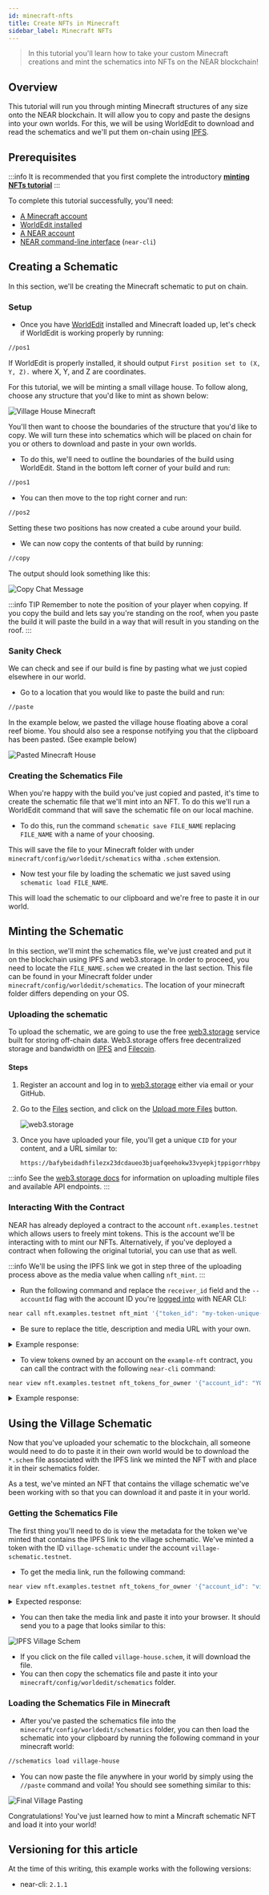 ```yaml
---
id: minecraft-nfts
title: Create NFTs in Minecraft
sidebar_label: Minecraft NFTs
---
```


> In this tutorial you'll learn how to take your custom Minecraft creations and mint the schematics into NFTs on the NEAR blockchain! 

## Overview

This tutorial will run you through minting Minecraft structures of any size onto the NEAR blockchain. It will allow you to copy and paste the designs into your own worlds. For this, we will be using WorldEdit to download and read the schematics and we'll put them on-chain using [IPFS](https://ipfs.io/).

## Prerequisites

:::info
It is recommended that you first complete the introductory **[minting NFTs tutorial](/tutorials/nfts/minting-nfts)** 
:::

To complete this tutorial successfully, you'll need:

- [A Minecraft account](https://account.mojang.com/)
- [WorldEdit installed](https://worldedit.enginehub.org/en/latest/install/)
- [A NEAR account](#wallet)
- [NEAR command-line interface](/tools/cli#setup) (`near-cli`)

## Creating a Schematic

In this section, we'll be creating the Minecraft schematic to put on chain.

### Setup

- Once you have [WorldEdit](https://worldedit.enginehub.org/en/latest/install/) installed and Minecraft loaded up, let's check if WorldEdit is working properly by running:

```bash
//pos1
```

If WorldEdit is properly installed, it should output `First position set to (X, Y, Z).` where X, Y, and Z are coordinates.

For this tutorial, we will be minting a small village house. To follow along, choose any structure that you'd like to mint as shown below:

![Village House Minecraft](/docs/assets/nfts/village-house-minecraft.png)

You'll then want to choose the boundaries of the structure that you'd like to copy. We will turn these into schematics which will be placed on chain for you or others to download and paste in your own worlds.

- To do this, we'll need to outline the boundaries of the build using WorldEdit. Stand in the bottom left corner of your build and run:

```bash
//pos1
```

- You can then move to the top right corner and run:

```bash
//pos2
```

Setting these two positions has now created a cube around your build. 

- We can now copy the contents of that build by running:

```bash
//copy
```

The output should look something like this:

![Copy Chat Message](/docs/assets/nfts/copy-chat-message-minecraft.png)

:::info TIP
Remember to note the position of your player when copying. If you copy the build and lets say you're standing on the roof, when you paste the build it will paste the build in a way that will result in you standing on the roof.
:::

### Sanity Check

We can check and see if our build is fine by pasting what we just copied elsewhere in our world. 

- Go to a location that you would like to paste the build and run:

```bash
//paste
```

In the example below, we pasted the village house floating above a coral reef biome. You should also see a response notifying you that the clipboard has been pasted. (See example below)

![Pasted Minecraft House](/docs/assets/nfts/pasted-minecraft-house.png)

### Creating the Schematics File

When you're happy with the build you've just copied and pasted, it's time to create the schematic file that we'll mint into an NFT. To do this we'll run a WorldEdit command that will save the schematic file on our local machine. 

- To do this, run the command `schematic save FILE_NAME` replacing `FILE_NAME` with a name of your choosing.

This will save the file to your Minecraft folder with under `minecraft/config/worldedit/schematics` witha `.schem` extension.

- Now test your file by loading the schematic we just saved using `schematic load FILE_NAME`. 

This will load the schematic to our clipboard and we're free to paste it in our world.

## Minting the Schematic

In this section, we'll mint the schematics file, we've just created and put it on the blockchain using IPFS and web3.storage. In order to proceed, you need to locate the `FILE_NAME.schem` we created in the last section. This file can be found in your Minecraft folder under `minecraft/config/worldedit/schematics`. The location of your minecraft folder differs depending on your OS.

### Uploading the schematic

To upload the schematic, we are going to use the free [web3.storage](https://web3.storage/about/) service built for storing off-chain data.
Web3.storage offers free decentralized storage and bandwidth on [IPFS](https://ipfs.io/) and [Filecoin](https://filecoin.io/).

#### Steps

1. Register an account and log in to [web3.storage](https://nft.storage/login/) either via email or your GitHub.

2. Go to the [Files](https://web3.storage/) section, and click on the [Upload more Files](https://web3.storage/) button.

   ![web3.storage](/docs/assets/nfts/web3-storage-upload.png)

3. Once you have uploaded your file, you'll get a unique `CID` for your content, and a URL similar to:
   ```
   https://bafybeidadhfilezx23dcdaueo3bjuafqeehokw33vyepkjtppigorrhbpy.ipfs.dweb.link/
   ```

:::info 
See the [web3.storage docs](https://docs.web3.storage/) for information on uploading multiple files and available API endpoints.
:::

### Interacting With the Contract

NEAR has already deployed a contract to the account `nft.examples.testnet` which allows users to freely mint tokens. This is the account we'll be interacting with to mint our NFTs. Alternatively, if you've deployed a contract when following the original tutorial, you can use that as well.

:::info
We'll be using the IPFS link we got in step three of the uploading process above as the media value when calling `nft_mint`.
:::

- Run the following command and replace the `receiver_id` field and the `--accountId` flag with the account ID you're [logged into](/tools/cli#near-login) with NEAR CLI:

```bash
near call nft.examples.testnet nft_mint '{"token_id": "my-token-unique-id", "receiver_id": "YOUR_ACCOUNT", "metadata": { "title": "YOUR NFT TITLE", "description": "YOUR NFT DESCRIPTION", "media": "https://bafybeidadhfilezx23dcdaueo3bjuafqeehokw33vyepkjtppigorrhbpy.ipfs.dweb.link/", "copies": 1}}' --accountId YOUR_ACCOUNT --deposit 0.1
```
- Be sure to replace the title, description and media URL with your own.

<details>
<summary>Example response: </summary>
<p>

```json
{
  "token_id": "0",
  "owner_id": "YOUR_ACCOUNT",
  "metadata": {
    "title": "My awesome Minecraft NFT",
    "description": "Custom log cabin",
    "media": "https://bafybeidadhfilezx23dcdaueo3bjuafqeehokw33vyepkjtppigorrhbpy.ipfs.dweb.link/",
    "media_hash": null,
    "copies": 1,
    "issued_at": null,
    "expires_at": null,
    "starts_at": null,
    "updated_at": null,
    "extra": null,
    "reference": null,
    "reference_hash": null
  },
  "approved_account_ids": {}
}
```

</p>
</details>

- To view tokens owned by an account on the `example-nft` contract, you can call the contract with the following `near-cli` command:

```bash
near view nft.examples.testnet nft_tokens_for_owner '{"account_id": "YOUR_ACCOUNT"}'
```

<details>
<summary>Example response: </summary>
<p>

```json
[
  {
    "token_id": "0",
    "owner_id": "YOUR_ACCOUNT",
    "metadata": {
      "title": "Some Art",
      "description": "My NFT media",
      "media": "https://bafybeidadhfilezx23dcdaueo3bjuafqeehokw33vyepkjtppigorrhbpy.ipfs.dweb.link/",
      "media_hash": null,
      "copies": 1,
      "issued_at": null,
      "expires_at": null,
      "starts_at": null,
      "updated_at": null,
      "extra": null,
      "reference": null,
      "reference_hash": null
    },
    "approved_account_ids": {}
  }
]
```

</p>
</details>

## Using the Village Schematic

Now that you've uploaded your schematic to the blockchain, all someone would need to do to paste it in their own world would be to download the `*.schem` file associated with the IPFS link we minted the NFT with and place it in their schematics folder.

As a test, we've minted an NFT that contains the village schematic we've been working with so that you can download it and paste it in your world.

### Getting the Schematics File

The first thing you'll need to do is view the metadata for the token we've minted that contains the IPFS link to the village schematic. We've minted a token with the ID `village-schematic` under the account `village-schematic.testnet`. 

- To get the media link, run the following command:

```bash
near view nft.examples.testnet nft_tokens_for_owner '{"account_id": "village-schematic.testnet"}'
```

<details>
<summary>Expected response: </summary>
<p>

```bash
[
  {
    token_id: 'village-schematic',
    owner_id: 'village-schematic.testnet',
    metadata: {
      title: 'Village Schematic',
      description: 'Blockcraft Village Schematic Tutorial NFT',
      media: 'https://bafybeidadhfilezx23dcdaueo3bjuafqeehokw33vyepkjtppigorrhbpy.ipfs.dweb.link/',
      media_hash: null,
      copies: 1,
      issued_at: null,
      expires_at: null,
      starts_at: null,
      updated_at: null,
      extra: null,
      reference: null,
      reference_hash: null
    },
    approved_account_ids: {}
  }
]
```

</p>
</details>

- You can then take the media link and paste it into your browser. It should send you to a page that looks similar to this:

![IPFS Village Schem](/docs/assets/nfts/IPFS-village-schem.png)

- If you click on the file called `village-house.schem`, it will download the file. 
- You can then copy the schematics file and paste it into your `minecraft/config/worldedit/schematics` folder.

### Loading the Schematics File in Minecraft

- After you've pasted the schematics file into the `minecraft/config/worldedit/schematics` folder, you can then load the schematic into your clipboard by running the following command in your minecraft world:

```bash
//schematics load village-house
```

- You can now paste the file anywhere in your world by simply using the `//paste` command and voila! You should see something similar to this:

![Final Village Pasting](/docs/assets/nfts/final-village-pasting.png)

Congratulations! You've just learned how to mint a Mincraft schematic NFT and load it into your world!

## Versioning for this article

At the time of this writing, this example works with the following versions:

- near-cli: `2.1.1`
